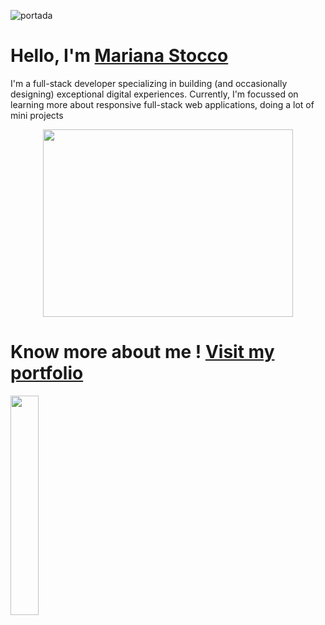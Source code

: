 ![portada](https://media-exp1.licdn.com/dms/image/D4E16AQHzljvrl-MKiA/profile-displaybackgroundimage-shrink_350_1400/0/1665225780647?e=1671062400&v=beta&t=xrpyQygkzb7VuVz8AYI-ooKGU3zvE5u6NnuiiDn2AqM)

# **Hello, I'm [Mariana Stocco](https://www.linkedin.com/in/mariana-stocco-36525726/)** 

I'm a full-stack developer specializing in building (and occasionally designing) exceptional digital experiences. Currently, I'm focussed on learning more about responsive full-stack web applications, doing a lot of mini projects<br>

<div align="center" >
      <img align="center" src="https://cdn.dribbble.com/users/48223/screenshots/1887714/responsive-website-animations-copy.gif" width="400" height="300"  />
</div> 

# **Know more about me ! [Visit my portfolio](https://portfolio-mariana-stocco.vercel.app/)**
<img src="https://portfolio-mariana-stocco.vercel.app/static/media/marca_ok.7312abb34f191c740fae.png" width="30%" height="30%"  />

